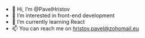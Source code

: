 - 👋 Hi, I’m @PavelHristov
- 👀 I’m interested in front-end development
- 🌱 I’m currently learning React
- 📫 You can reach me on hristov.pavel@zohomail.eu

<!---
ribarlyk/ribarlyk is a ✨ special ✨ repository because its `README.md` (this file) appears on your GitHub profile.
You can click the Preview link to take a look at your changes.
--->
